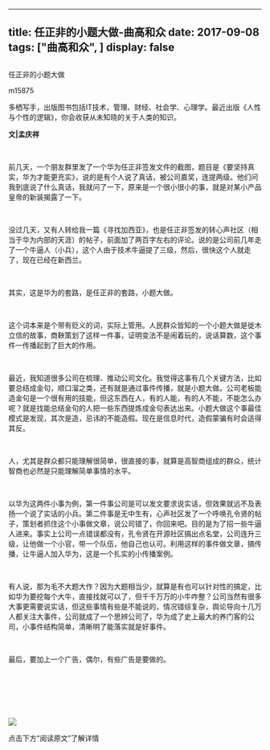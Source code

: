 
---
title:   任正非的小题大做-曲高和众
date: 2017-09-08
tags: ["曲高和众", ]
display: false
---


## 



任正非的小题大做




m15875




多栖写手，出版图书包括IT技术，管理、财经、社会学、心理学。最近出版《人性与个性的逻辑》，你会收获从未知晓的关于人类的知识。


**文|孟庆祥**

&nbsp;

前几天，一个朋友群里发了一个华为任正非签发文件的截图，题目是《要坚持真实，华为才能更充实》，说的是有个人说了真话，被公司嘉奖，连提两级。他们问我到底说了什么真话，我就问了一下，原来是一个很小很小的事，就是对某小产品皇帝的新装揭露了一下。

&nbsp;

没过几天，又有人转给我一篇《寻找加西亚》，也是任正非签发的转心声社区（相当于华为内部的天涯）的帖子，前面加了两百字左右的评论。说的是公司前几年走了一个牛逼人（小兵），这个人由于技术牛逼提了三级，然后，很快这个人就走了，现在已经在新西兰。

&nbsp;

其实，这是华为的套路，是任正非的套路，小题大做。

&nbsp;

这个词本来是个带有贬义的词，实际上管用。人民群众皆知的一个小题大做是徙木立信的故事，商鞅策划了这样一件事，证明变法不是闹着玩的，说话算数，这个事件一传播起到了巨大的作用。

&nbsp;

最近，我知道很多公司在梳理、推动公司文化。我觉得这事有几个关键方法，比如要总结成金句，顺口溜之类，还有就是通过事件传播，就是小题大做。公司老板能造金句是一个很有用的技能，但这东西在人，有的人能，有的人不能，不能怎么办呢？就是找能总结金句的人把一些东西提炼成金句表达出来。小题大做这个事最佳模式是发现，其次是造，忌讳的不能造假。现在是信息时代，造假蒙骗有时会适得其反。

&nbsp;

人，尤其是群众都只能理解很简单，很直接的事，就算是高智商组成的群众，统计智商也必然是只能理解简单事情的水平。

&nbsp;

以华为这两件小事为例，第一件事公司是可以发文要求说实话，但效果就远不及表扬一个说了实话的小兵。第二件事是无中生有，心声社区发了一个呼唤孔令贤的帖子，策划者抓住这个小事做文章，说公司错了，你回来吧。目的是为了招一些牛逼人进来。事实上公司一点错误都没有，孔令贤在开源社区搞出点名堂，公司连升三级，让他做一个小官，带一个队伍，他自己也认可。利用这样的事件做文章，搞传播，让牛逼人加入华为，这是一个扎实的小传播案例。

&nbsp;

有人说，那为毛不大题大作？因为大题相当少，就算是有也可以针对性的搞定，比如华为要挖每个大牛，直接找就可以了，但千千万万的小牛咋整？公司当然有很多大事更需要说实话，但这些事情有些是不能说的，情况错综复杂，舆论导向十几万人都关注大事件，公司就成了一个思辨公司了，华为成了史上最大的养门客的公司，小事件结构简单，清晰明了能落实就是好事件。

&nbsp;

最后，要加上一个广告，偶尔，有些广告是要做的。

&nbsp;

&nbsp;

&nbsp;

<img data-s="300,640" data-type="jpeg" src="https://mmbiz.qpic.cn/mmbiz_jpg/fxGMiaL5Zj1ia43zkLsz0sm4r925CqAnAf01Q83kLXfiacZNugGYTMY32IueBPHv7Wqjydxb6Une9YOw4LrWekTuA/0?wx_fmt=jpeg" class="" data-ratio="1.4849187935034802" data-w="862"/>



点击下方“阅读原文”了解详情

&nbsp;








